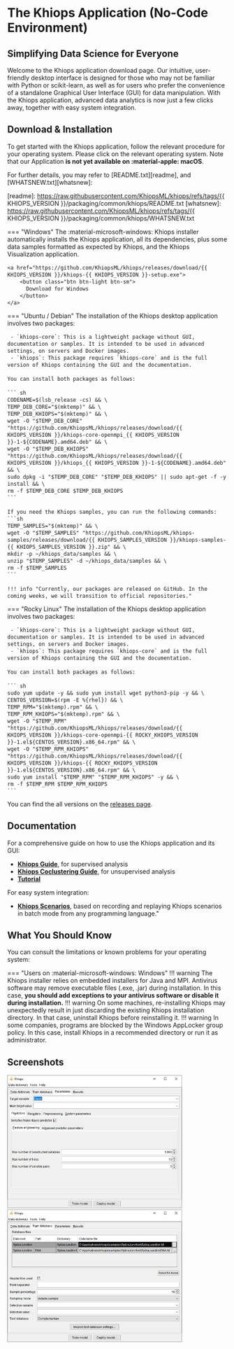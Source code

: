 <!-- Transform the pre-release version for the Rocky package
{% set ROCKY_KHIOPS_VERSION = KHIOPS_VERSION.replace("-", "_") %}
-->
# The Khiops Application (No-Code Environment)

## Simplifying Data Science for Everyone

Welcome to the Khiops application download page. Our intuitive, user-friendly desktop interface is designed for those who may not be familiar with Python or scikit-learn, as well as for users who prefer the convenience of a standalone Graphical User Interface (GUI) for data manipulation. With the Khiops application, advanced data analytics is now just a few clicks away, together with easy system integration.


## Download & Installation

To get started with the Khiops application, follow the relevant procedure for your operating system. Please click on the relevant operating system. Note that our Application **is not yet available on :material-apple: macOS**.

For further details, you may refer to [README.txt][readme], and [WHATSNEW.txt][whatsnew]:

[releases]: https://github.com/KhiopsML/khiops/releases
[readme]: https://raw.githubusercontent.com/KhiopsML/khiops/refs/tags/{{ KHIOPS_VERSION }}/packaging/common/khiops/README.txt
[whatsnew]: https://raw.githubusercontent.com/KhiopsML/khiops/refs/tags/{{ KHIOPS_VERSION }}/packaging/common/khiops/WHATSNEW.txt


=== "Windows"
    The :material-microsoft-windows: Khiops installer automatically installs the Khiops application, all its dependencies, plus some data samples formatted as expected by Khiops, and the Khiops Visualization application.

    <a href="https://github.com/KhiopsML/khiops/releases/download/{{ KHIOPS_VERSION }}/khiops-{{ KHIOPS_VERSION }}-setup.exe">
        <button class="btn btn-light btn-sm">
          Download for Windows
        </button>
    </a>

=== "Ubuntu / Debian"
    The installation of the Khiops desktop application involves two packages:

     - `khiops-core`: This is a lightweight package without GUI, documentation or samples. It is intended to be used in advanced settings, on servers and Docker images.
     - `khiops`: This package requires `khiops-core` and is the full version of Khiops containing the GUI and the documentation.

    You can install both packages as follows:

    ``` sh
    CODENAME=$(lsb_release -cs) && \
    TEMP_DEB_CORE="$(mktemp)" && \
    TEMP_DEB_KHIOPS="$(mktemp)" && \
    wget -O "$TEMP_DEB_CORE" "https://github.com/KhiopsML/khiops/releases/download/{{ KHIOPS_VERSION }}/khiops-core-openmpi_{{ KHIOPS_VERSION }}-1-${CODENAME}.amd64.deb" && \
    wget -O "$TEMP_DEB_KHIOPS" "https://github.com/KhiopsML/khiops/releases/download/{{ KHIOPS_VERSION }}/khiops_{{ KHIOPS_VERSION }}-1-${CODENAME}.amd64.deb" && \
    sudo dpkg -i "$TEMP_DEB_CORE" "$TEMP_DEB_KHIOPS" || sudo apt-get -f -y install && \
    rm -f $TEMP_DEB_CORE $TEMP_DEB_KHIOPS
    ```

    If you need the Khiops samples, you can run the following commands:
    ```sh
    TEMP_SAMPLES="$(mktemp)" && \
    wget -O "$TEMP_SAMPLES" "https://github.com/KhiopsML/khiops-samples/releases/download/{{ KHIOPS_SAMPLES_VERSION }}/khiops-samples-{{ KHIOPS_SAMPLES_VERSION }}.zip" && \
    mkdir -p ~/khiops_data/samples && \
    unzip "$TEMP_SAMPLES" -d ~/khiops_data/samples && \
    rm -f $TEMP_SAMPLES
    ```

    !!! info "Currently, our packages are released on GitHub. In the coming weeks, we will transition to official repositories."

=== "Rocky Linux"
    The installation of the Khiops desktop application involves two packages:

     - `khiops-core`: This is a lightweight package without GUI, documentation or samples. It is intended to be used in advanced settings, on servers and Docker images.
     - `khiops`: This package requires `khiops-core` and is the full version of Khiops containing the GUI and the documentation.

    You can install both packages as follows:

    ``` sh
    sudo yum update -y && sudo yum install wget python3-pip -y && \
    CENTOS_VERSION=$(rpm -E %{rhel}) && \
    TEMP_RPM="$(mktemp).rpm" && \
    TEMP_RPM_KHIOPS="$(mktemp).rpm" && \
    wget -O "$TEMP_RPM" "https://github.com/KhiopsML/khiops/releases/download/{{ KHIOPS_VERSION }}/khiops-core-openmpi-{{ ROCKY_KHIOPS_VERSION }}-1.el${CENTOS_VERSION}.x86_64.rpm" && \
    wget -O "$TEMP_RPM_KHIOPS" "https://github.com/KhiopsML/khiops/releases/download/{{ KHIOPS_VERSION }}/khiops-{{ ROCKY_KHIOPS_VERSION }}-1.el${CENTOS_VERSION}.x86_64.rpm" && \
    sudo yum install "$TEMP_RPM" "$TEMP_RPM_KHIOPS" -y && \
    rm -f $TEMP_RPM $TEMP_RPM_KHIOPS
    ```

You can find the all versions on the [releases page][releases].

## Documentation

For a comprehensive guide on how to use the Khiops application and its GUI:

- [**Khiops Guide**][Documentation], for supervised analysis
- [**Khiops Coclustering Guide**][coclustering], for unsupervised analysis
- [**Tutorial**][tutorial]

For easy system integration:

- [**Khiops Scenarios**][scenario], based on recording and replaying Khiops scenarios in batch mode from any programming language."


[tutorial]: KhiopsTutorial.pdf
[Documentation]: KhiopsGuide.pdf
[coclustering]: KhiopsCoclusteringGuide.pdf
[scenario]: KhiopsScenarios.pdf

## What You Should Know

You can consult the limitations or known problems for your operating system:

=== "Users on :material-microsoft-windows: Windows"
    !!! warning
        The Khiops installer relies on embedded installers for Java and MPI. Antivirus software may remove executable files (.exe, .jar) during installation. In this case, **you should add exceptions to your antivirus software or disable it during installation.**
    !!! warning
        On some machines, re-installing Khiops may unexpectedly result in just discarding the existing Khiops installation directory. In that case, uninstall Khiops before reinstalling it.
    !!! warning
        In some companies, programs are blocked by the Windows AppLocker group policy. In this case, install Khiops in a recommended directory or run it as administrator.

## Screenshots

<div class="text-center">
    <img style="max-width:400px; width: -webkit-fill-available; display: inline-block;" src="/assets/images/feature_eng_pane.png">
    <img style="max-width:400px; width: -webkit-fill-available; display: inline-block;" src="/assets/images/database_pane.png">
</div>
